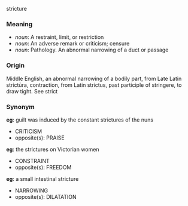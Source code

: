 stricture
### Meaning
+ _noun_: A restraint, limit, or restriction
+ _noun_: An adverse remark or criticism; censure
+ _noun_: Pathology. An abnormal narrowing of a duct or passage

### Origin

Middle English, an abnormal narrowing of a bodily part, from Late Latin strictūra, contraction, from Latin strictus, past participle of stringere, to draw tight. See strict

### Synonym

__eg__: guilt was induced by the constant strictures of the nuns

+ CRITICISM
+ opposite(s): PRAISE

__eg__: the strictures on Victorian women

+ CONSTRAINT
+ opposite(s): FREEDOM

__eg__: a small intestinal stricture

+ NARROWING
+ opposite(s): DILATATION


